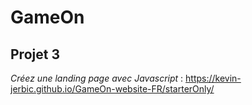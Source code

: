 # GameOn

## Projet 3

*Créez une landing page avec Javascript* : https://kevin-jerbic.github.io/GameOn-website-FR/starterOnly/

